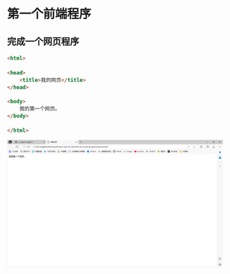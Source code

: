 # 第一个前端程序

## 完成一个网页程序

```html
<html>

<head>
    <title>我的网页</title>
</head>

<body>
    我的第一个网页。
</body>

</html>
```

![alt text](image.png)